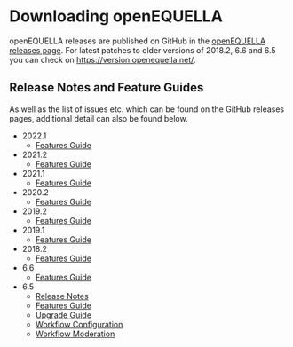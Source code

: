 # Downloading openEQUELLA

openEQUELLA releases are published on GitHub in the
[openEQUELLA releases page](https://github.com/openequella/openEQUELLA/releases). For latest
patches to older versions of 2018.2, 6.6 and 6.5 you can check on
<https://version.openequella.net/>.

## Release Notes and Feature Guides

As well as the list of issues etc. which can be found on the GitHub releases pages, additional
detail can also be found below.

- 2022.1 
  - [Features Guide](guides/2022.1-FeaturesGuide/openEQUELLA-2022.1-FeaturesGuide.md)
- 2021.2
  - [Features Guide](guides/2021.2-FeaturesGuide/openEQUELLA-2021.2-FeaturesGuide.md)
- 2021.1
  - [Features Guide](guides/FeaturesGuide2021.1/openEQUELLA-2021.1-FeaturesGuide.md)
- 2020.2
  - [Features Guide](guides/FeaturesGuide2020.2/openEQUELLA-2020.2-FeaturesGuide.md)
- 2019.2
  - [Features Guide](/guides/featureGuides/FeaturesGuide2019.2/openEQUELLA-2019.2-FeaturesGuide.md)
- 2019.1
  - [Features Guide](/guides/featureGuides/featureGuide2019.1/openEQUELLA-2019.1-FeaturesGuide.md)
- 2018.2
  - [Features Guide](guides/openEQUELLA-2018.2-FeaturesGuide.md)
- 6.6
  - [Features Guide](guides/EQUELLA%206.6%20Features%20Guide.pdf)
- 6.5
  - [Release Notes](release-notes/ReleaseNotes-6.5-GA.md)
  - [Features Guide](guides/EQUELLA%206.5%20Features%20Guide.pdf)
  - [Upgrade Guide](guides/EQUELLA%206.5%20Upgrade%20Guide.pdf)
  - [Workflow Configuration](guides/EQUELLA%206.5%20Workflow%20Configuration%20Guide.pdf)
  - [Workflow Moderation](guides/EQUELLA%206.5%20Workflow%20Moderation%20Guide.pdf)
